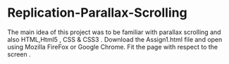 # Replication-Parallax-Scrolling
The main idea of this project was to be familiar with parallax scrolling and also HTML,Html5 , CSS &amp; CSS3 .
Download the Assign1.html file and open using Mozilla FireFox or Google Chrome.
Fit the page with respect to the screen .
